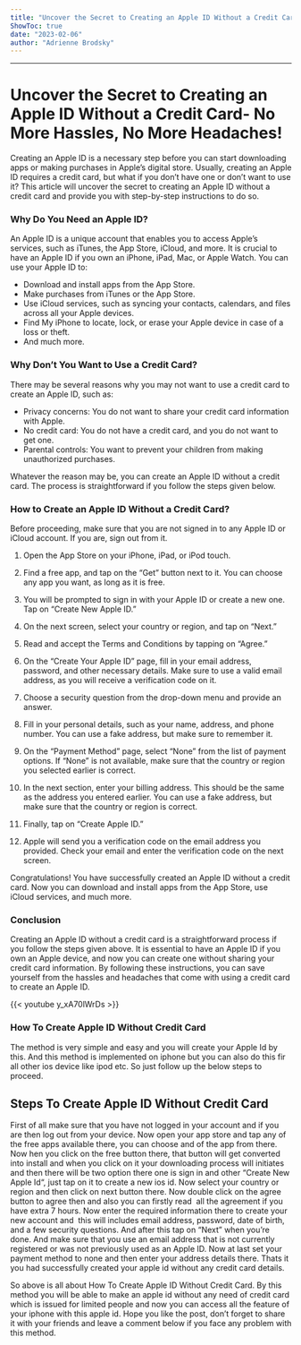 ```yaml
---
title: "Uncover the Secret to Creating an Apple ID Without a Credit Card- No More Hassles, No More Headaches!"
ShowToc: true 
date: "2023-02-06"
author: "Adrienne Brodsky"
---
```

*****
# Uncover the Secret to Creating an Apple ID Without a Credit Card- No More Hassles, No More Headaches!

Creating an Apple ID is a necessary step before you can start downloading apps or making purchases in Apple’s digital store. Usually, creating an Apple ID requires a credit card, but what if you don’t have one or don’t want to use it? This article will uncover the secret to creating an Apple ID without a credit card and provide you with step-by-step instructions to do so.

### Why Do You Need an Apple ID?

An Apple ID is a unique account that enables you to access Apple’s services, such as iTunes, the App Store, iCloud, and more. It is crucial to have an Apple ID if you own an iPhone, iPad, Mac, or Apple Watch. You can use your Apple ID to:

- Download and install apps from the App Store.
- Make purchases from iTunes or the App Store.
- Use iCloud services, such as syncing your contacts, calendars, and files across all your Apple devices.
- Find My iPhone to locate, lock, or erase your Apple device in case of a loss or theft.
- And much more.

### Why Don’t You Want to Use a Credit Card?

There may be several reasons why you may not want to use a credit card to create an Apple ID, such as:

- Privacy concerns: You do not want to share your credit card information with Apple.
- No credit card: You do not have a credit card, and you do not want to get one.
- Parental controls: You want to prevent your children from making unauthorized purchases.

Whatever the reason may be, you can create an Apple ID without a credit card. The process is straightforward if you follow the steps given below.

### How to Create an Apple ID Without a Credit Card?

Before proceeding, make sure that you are not signed in to any Apple ID or iCloud account. If you are, sign out from it.

1. Open the App Store on your iPhone, iPad, or iPod touch.

2. Find a free app, and tap on the “Get” button next to it. You can choose any app you want, as long as it is free.

3. You will be prompted to sign in with your Apple ID or create a new one. Tap on “Create New Apple ID.”

4. On the next screen, select your country or region, and tap on “Next.”

5. Read and accept the Terms and Conditions by tapping on “Agree.”

6. On the “Create Your Apple ID” page, fill in your email address, password, and other necessary details. Make sure to use a valid email address, as you will receive a verification code on it.

7. Choose a security question from the drop-down menu and provide an answer.

8. Fill in your personal details, such as your name, address, and phone number. You can use a fake address, but make sure to remember it.

9. On the “Payment Method” page, select “None” from the list of payment options. If “None” is not available, make sure that the country or region you selected earlier is correct.

10. In the next section, enter your billing address. This should be the same as the address you entered earlier. You can use a fake address, but make sure that the country or region is correct.

11. Finally, tap on “Create Apple ID.”

12. Apple will send you a verification code on the email address you provided. Check your email and enter the verification code on the next screen.

Congratulations! You have successfully created an Apple ID without a credit card. Now you can download and install apps from the App Store, use iCloud services, and much more.

### Conclusion

Creating an Apple ID without a credit card is a straightforward process if you follow the steps given above. It is essential to have an Apple ID if you own an Apple device, and now you can create one without sharing your credit card information. By following these instructions, you can save yourself from the hassles and headaches that come with using a credit card to create an Apple ID.

{{< youtube y_xA70lWrDs >}} 



### How To Create Apple ID Without Credit Card


The method is very simple and easy and you will create your Apple Id by this. And this method is implemented on iphone but you can also do this fir all other ios device like ipod etc. So just follow up the below steps to proceed.

 
## Steps To Create Apple ID Without Credit Card
 

First of all make sure that you have not logged in your account and if you are then log out from your device.
Now open your app store and tap any of the free apps available there, you can choose and of the app from there.
Now hen you click on the free button there, that button will get converted into install and when you click on it your downloading process will initiates and then there will be two option there one is sign in and other “Create New Apple Id“, just tap on it to create a new ios id.
Now select your country or region and then click on next button there.
Now double click on the agree button to agree then and also you can firstly read  all the agreement if you have extra 7 hours.
Now enter the required information there to create your new account and  this will includes email address, password, date of birth, and a few security questions.
And after this tap on “Next” when you’re done. And make sure that you use an email address that is not currently registered or was not previously used as an Apple ID.
Now at last set your payment method to none and then enter your address details there.
Thats it you had successfully created your apple id without any credit card details.



So above is all about How To Create Apple ID Without Credit Card. By this method you will be able to make an apple id without any need of credit card which is issued for limited people and now you can access all the feature of your iphone with this apple id. Hope you like the post, don’t forget to share it with your friends and leave a comment below if you face any problem with this method.




